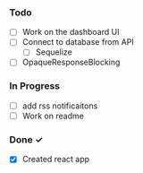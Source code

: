 ### Todo

- [ ] Work on the dashboard UI  
- [ ] Connect to database from API  
  - [ ] Sequelize
- [ ] OpaqueResponseBlocking

### In Progress

- [ ] add rss notificaitons
- [ ] Work on readme

### Done ✓

- [x] Created react app  